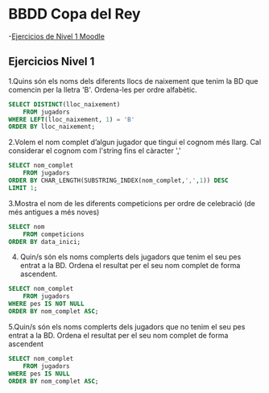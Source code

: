 # BBDD Copa del Rey
-[Ejercicios de Nivel 1 Moodle](#ejercicios-nivel-1)

## Ejercicios Nivel 1
1.Quins són els noms dels diferents llocs de naixement que tenim la BD que comencin per la lletra 'B'. Ordena-les per ordre alfabètic.
```sql
SELECT DISTINCT(lloc_naixement)
	FROM jugadors
WHERE LEFT(lloc_naixement, 1) = 'B'
ORDER BY lloc_naixement;
```
2.Volem el nom complet d’algun jugador que tingui el cognom més llarg. Cal considerar el cognom com l'string fins el càracter ','
```sql
SELECT nom_complet
	FROM jugadors
ORDER BY CHAR_LENGTH(SUBSTRING_INDEX(nom_complet,',',1)) DESC
LIMIT 1;
```
3.Mostra el nom de les diferents competicions per ordre de celebració  (de més antigues a més noves)
```sql
SELECT nom
	FROM competicions
ORDER BY data_inici;
```
4. Quin/s són els noms complerts dels jugadors que tenim el seu pes entrat a la BD. Ordena el resultat per el seu nom complet de forma ascendent.
```sql
SELECT nom_complet
	FROM jugadors
WHERE pes IS NOT NULL
ORDER BY nom_complet ASC;
```
5.Quin/s són els noms complerts dels jugadors que no tenim el seu pes entrat a la BD. Ordena el resultat per el seu nom complet de forma ascendent
```sql
SELECT nom_complet
	FROM jugadors
WHERE pes IS NULL
ORDER BY nom_complet ASC;
```
